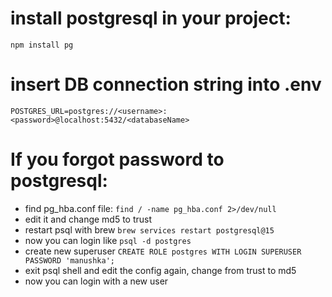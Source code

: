 # install postgresql in your project:

`npm install pg`

# insert DB connection string into .env

`POSTGRES_URL=postgres://<username>:<password>@localhost:5432/<databaseName>`

# If you forgot password to postgresql:

- find pg_hba.conf file: `find / -name pg_hba.conf 2>/dev/null`
- edit it and change md5 to trust
- restart psql with brew `brew services restart postgresql@15`
- now you can login like `psql -d postgres`
- create new superuser `CREATE ROLE postgres WITH LOGIN SUPERUSER PASSWORD 'manushka';`
- exit psql shell and edit the config again, change from trust to md5
- now you can login with a new user
